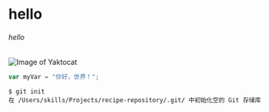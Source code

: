 # hello
###### hello
![Image of Yaktocat](https://octodex.github.com/images/yaktocat.png)
``` javascript
var myVar = "你好，世界！";
```

```
$ git init
在 /Users/skills/Projects/recipe-repository/.git/ 中初始化空的 Git 存储库
```
